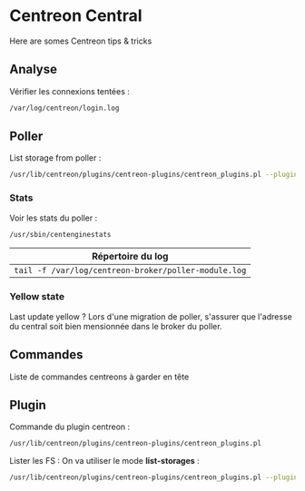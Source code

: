 # Centreon Central
Here are somes Centreon tips & tricks

## Analyse

Vérifier les connexions tentées :

```BASH
/var/log/centreon/login.log
```

## Poller

List storage from poller :

```BASH
/usr/lib/centreon/plugins/centreon-plugins/centreon_plugins.pl --plugin=os::linux::snmp::plugin --mode=list-storages --hostname=$HOST | grep /
```

### Stats

Voir les stats du poller :

```BASH
/usr/sbin/centenginestats
```

| Répertoire du log                                        |
|----------------------------------------------------------|
| ```tail -f /var/log/centreon-broker/poller-module.log``` |


### Yellow state
Last update yellow ?
Lors d'une migration de poller, s'assurer que l'adresse du central soit bien mensionnée dans le broker du poller.

## Commandes

Liste de commandes centreons à garder en tête

## Plugin

Commande du plugin centreon :

```BASH
/usr/lib/centreon/plugins/centreon-plugins/centreon_plugins.pl
```

Lister les FS :
On va utiliser le mode **list-storages** :

```BASH
/usr/lib/centreon/plugins/centreon-plugins/centreon_plugins.pl --plugin=os::linux::snmp::plugin --mode=list-storages --hostname=${iP}
```

